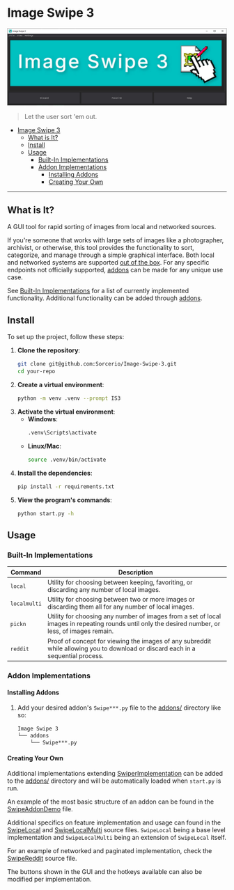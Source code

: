 # Image Swipe 3

![Image Swipe 3](src/assets/screenshot.jpg "Image Swipe 3 Logo")

>
> Let the user sort 'em out.
>

- [Image Swipe 3](#image-swipe-3)
  - [What is It?](#what-is-it)
  - [Install](#install)
  - [Usage](#usage)
    - [Built-In Implementations](#built-in-implementations)
    - [Addon Implementations](#addon-implementations)
      - [Installing Addons](#installing-addons)
      - [Creating Your Own](#creating-your-own)

---

## What is It?

A GUI tool for rapid sorting of images from local and networked sources.

If you're someone that works with large sets of images like a photographer, archivist, or otherwise, this tool provides the functionality to sort, categorize, and manage through a simple graphical interface.
Both local and networked systems are supported [out of the box](#built-in-implementations).
For any specific endpoints not officially supported, [addons](#addon-implementations) can be made for any unique use case.

See [Built-In Implementations](#built-in-implementations) for a list of currently implemented functionality.
Additional functionality can be added through [addons](#addon-implementations).

## Install

To set up the project, follow these steps:

1. **Clone the repository**:
    ```sh
    git clone git@github.com:Sorcerio/Image-Swipe-3.git
    cd your-repo
    ```
2. **Create a virtual environment**:
    ```sh
    python -m venv .venv --prompt IS3
    ```
3. **Activate the virtual environment**:
    * **Windows**:
        ```sh
        .venv\Scripts\activate
        ```
    * **Linux/Mac**:
        ```sh
        source .venv/bin/activate
        ```
4. **Install the dependencies**:
    ```sh
    pip install -r requirements.txt
    ```
5. **View the program's commands**:
    ```sh
    python start.py -h
    ```

## Usage

### Built-In Implementations

| Command | Description |
|---|---|
| `local` | Utility for choosing between keeping, favoriting, or discarding any number of local images. |
| `localmulti` | Utility for choosing between two or more images or discarding them all for any number of local images. |
| `pickn` | Utility for choosing any number of images from a set of local images in repeating rounds until only the desired number, or less, of images remain. |
| `reddit` | Proof of concept for viewing the images of any subreddit while allowing you to download or discard each in a sequential process. |

### Addon Implementations

#### Installing Addons

1. Add your desired addon's `Swipe***.py` file to the [addons/](addons/) directory like so:
    ```
    Image Swipe 3
    └── addons
        └── Swipe***.py
    ```

#### Creating Your Own

Additional implementations extending [SwiperImplementation](src/implementations/SwiperImplementation.py) can be added to the [addons/](addons/) directory and will be automatically loaded when `start.py` is run.

An example of the most basic structure of an addon can be found in the [SwipeAddonDemo](addons/SwipeAddonDemo.py) file.

Additional specifics on feature implementation and usage can found in the [SwipeLocal](src/implementations/SwipeLocal.py) and [SwipeLocalMulti](src/implementations/SwipeLocalMulti.py) source files.
`SwipeLocal` being a base level implementation and `SwipeLocalMulti` being an extension of `SwipeLocal` itself.

For an example of networked and paginated implementation, check the [SwipeReddit](src\implementations\SwipeReddit.py) source file.

The buttons shown in the GUI and the hotkeys available can also be modified per implementation.
